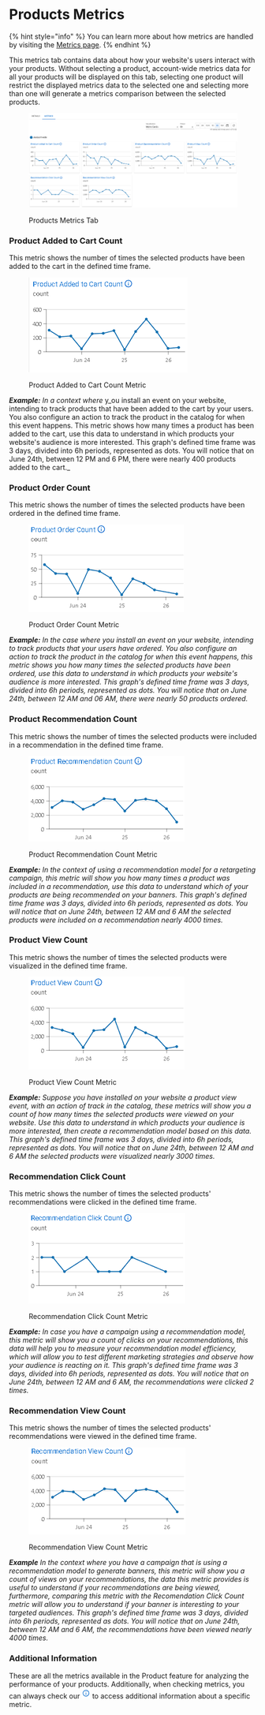 # Products Metrics

{% hint style="info" %}
You can learn more about how metrics are handled by visiting the [Metrics page](../../metrics.md).&#x20;
{% endhint %}

This metrics tab contains data about how your website's users interact with your products. Without selecting a product, account-wide metrics data for all your products will be displayed on this tab, selecting one product will restrict the displayed metrics data to the selected one and selecting more than one will generate a metrics comparison between the selected products.

<figure><img src="../../../.gitbook/assets/image (272) (1).png" alt=""><figcaption><p>Products Metrics Tab</p></figcaption></figure>

### **Product Added to Cart Count**

This metric shows the number of times the selected products have been added to the cart in the defined time frame.

<figure><img src="../../../.gitbook/assets/image (273) (1).png" alt=""><figcaption><p>Product Added to Cart Count Metric</p></figcaption></figure>

_**Example:** In a context where_ y_ou install an event on your website, intending to track products that have been added to the cart by your users. You also configure an action to track the product in the catalog for when this event happens. This metric shows how many times a product has been added to the cart, use this data to understand in which products your website's audience is more interested. This graph's defined time frame was 3 days, divided into 6h periods, represented as dots. You will notice that on June 24th, between 12 PM and 6 PM, there were nearly 400 products added to the cart._

### **Product Order Count**

This metric shows the number of times the selected products have been ordered in the defined time frame.

<figure><img src="../../../.gitbook/assets/image (274) (1).png" alt=""><figcaption><p>Product Order Count Metric</p></figcaption></figure>

_**Example:** In the case where you install an event on your website, intending to track products that your users have ordered. You also configure an action to track the product in the catalog for when this event happens, this metric shows you how many times the selected products have been ordered, use this data to understand in which products your website's audience is more interested. This graph's defined time frame was 3 days, divided into 6h periods, represented as dots. You will notice that on June 24th, between 12 AM and 06 AM, there were nearly 50 products ordered._

### **Product Recommendation Count**

This metric shows the number of times the selected products were included in a recommendation in the defined time frame.

<figure><img src="../../../.gitbook/assets/image (275) (1).png" alt=""><figcaption><p>Product Recommendation Count Metric</p></figcaption></figure>

_**Example:** In the context of using a recommendation model for a retargeting campaign, this metric will show you how many times a product was included in a recommendation, use this data to understand which of your products are being recommended on your banners. This graph's defined time frame was 3 days, divided into 6h periods, represented as dots. You will notice that on June 24th, between 12 AM and 6 AM the selected products were included on a recommendation nearly 4000 times._

### **Product View Count**

This metric shows the number of times the selected products were visualized in the defined time frame.

<figure><img src="../../../.gitbook/assets/image (276) (1).png" alt=""><figcaption><p>Product View Count Metric</p></figcaption></figure>

_**Example:** Suppose you have installed on your website a product view event, with an action of track in the catalog, these metrics will show you a count of how many times the selected products were viewed on your website. Use this data to understand in which products your audience is more interested, then create a recommendation model based on this data. This graph's defined time frame was 3 days, divided into 6h  periods, represented as dots. You will notice that on June 24th, between 12 AM and 6 AM the selected products were visualized nearly 3000 times._

### **Recommendation Click Count**

This metric shows the number of times the selected products' recommendations were clicked in the defined time frame.

<figure><img src="../../../.gitbook/assets/image (277).png" alt=""><figcaption><p>Recommendation Click Count Metric</p></figcaption></figure>

_**Example:** In case you have a campaign using a recommendation model, this metric will show you a count of clicks on your recommendations, this data will help you to measure your recommendation model efficiency, which will allow you to test different marketing strategies and observe how your audience is reacting on it. This graph's defined time frame was 3 days, divided into 6h periods, represented as dots. You will notice that on June 24th, between 12 AM and 6 AM, the recommendations were clicked 2 times._

### **Recommendation View Count**

This metric shows the number of times the selected products' recommendations were viewed in the defined time frame.

<figure><img src="../../../.gitbook/assets/image (278).png" alt=""><figcaption><p>Recommendation View Count Metric</p></figcaption></figure>

_**Example** In the context where you have a campaign that is using a recommendation model to generate banners, this metric will show you a count of views on your recommendations, the data this metric provides is useful to understand if your recommendations are being viewed, furthermore, comparing this metric with the Recomendation Click Count metric will allow you to understand if your banner is interesting to your targeted audiences. This graph's defined time frame was 3 days, divided into 6h periods, represented as dots. You will notice that on June 24th, between 12 AM and 6 AM, the recommendations have been viewed nearly 4000 times._

### Additional Information

These are all the metrics available in the Product feature for analyzing the performance of your products. Additionally, when checking metrics, you can always check our <img src="../../../.gitbook/assets/image (28) (2).png" alt="Information" data-size="line"> to access additional information about a specific metric.
